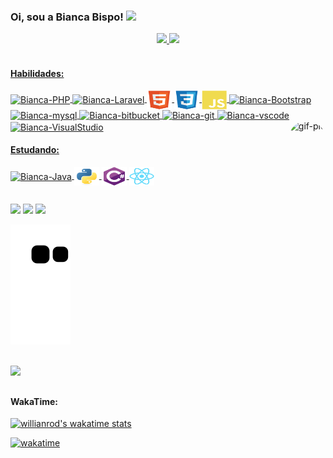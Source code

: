 ### Oi, sou a Bianca Bispo! <img height="20em" src="https://user-images.githubusercontent.com/73037458/127948921-5df98bf3-268d-4c53-9425-6b240e9e571d.gif">

<!--
- 🔭 front-end e back-end
- 🌱 Estudando Java - avançado
- 😄 Pronouns: ela/dela
-->

<div align="center">
  <a href="https://biancabispo.github.io/#home">
  <img height="180em" src="https://github-readme-stats.vercel.app/api?username=BiancaBispo&show_icons=true&theme=ocean_dark&include_all_commits=true"/>
  <img height="180em" src="https://github-readme-stats.vercel.app/api/top-langs/?username=BiancaBispo&layout=compact&langs_count=7&theme=ocean_dark"/>
</div><br>

#### Habilidades:
<div style="display: inline_block">
    <img align="center" alt="Bianca-PHP" height="30" width="40" src="https://cdn.jsdelivr.net/gh/devicons/devicon/icons/php/php-original.svg">
    <img align="center" alt="Bianca-Laravel" height="30" width="40" src="https://cdn.jsdelivr.net/gh/devicons/devicon/icons/laravel/laravel-plain-wordmark.svg">
    <img align="center" alt="Bianca-HTML" height="30" width="40" src="https://raw.githubusercontent.com/devicons/devicon/master/icons/html5/html5-original.svg">
    <img align="center" alt="Bianca-CSS" height="30" width="40" src="https://raw.githubusercontent.com/devicons/devicon/master/icons/css3/css3-original.svg">
    <img align="center" alt="Bianca-Js" height="30" width="40" src="https://raw.githubusercontent.com/devicons/devicon/master/icons/javascript/javascript-plain.svg">
    <img align="center" alt="Bianca-Bootstrap" height="30" width="40" src="https://cdn.jsdelivr.net/gh/devicons/devicon/icons/bootstrap/bootstrap-original.svg">
    <img align="center" alt="Bianca-mysql" height="30" width="40" src="https://cdn.jsdelivr.net/gh/devicons/devicon/icons/mysql/mysql-original.svg">
    <img align="center" alt="Bianca-bitbucket" height="30" width="40" src="https://cdn.jsdelivr.net/gh/devicons/devicon/icons/bitbucket/bitbucket-original.svg">
    <img align="center" alt="Bianca-git" height="30" width="40" src="https://cdn.jsdelivr.net/gh/devicons/devicon/icons/git/git-original.svg">
    <img align="center" alt="Bianca-vscode" height="30" width="40" src="https://cdn.jsdelivr.net/gh/devicons/devicon/icons/vscode/vscode-original.svg">   
    <img align="center" alt="Bianca-VisualStudio" height="30" width="40" src="https://cdn.jsdelivr.net/gh/devicons/devicon/icons/visualstudio/visualstudio-plain.svg">
    <img align="right" alt="gif-pic" height="142" style="border-radius:50px;" src="https://images-cdn.newscred.com/Zz04NjA3ZjljMjQ0ODkxMWViOWRjYzU1OGJkNjI1ZjVkZA=="> 
    <!--
    <img align="center" alt="Bianca-React" height="30" width="40" src="https://raw.githubusercontent.com/devicons/devicon/master/icons/react/react-original.svg">
    <img align="center" alt="Bianca-Ts" height="30" width="40" src="https://raw.githubusercontent.com/devicons/devicon/master/icons/typescript/typescript-plain.svg">
    -->  
</div>
  
  #### Estudando:
   <div style="display: inline_block">
    <img align="center" alt="Bianca-Java" height="30" width="40" src="https://cdn.jsdelivr.net/gh/devicons/devicon/icons/java/java-original.svg">  
    <img align="center" alt="Bianca-Python" height="30" width="40" src="https://raw.githubusercontent.com/devicons/devicon/master/icons/python/python-original.svg">
    <img align="center" alt="Bianca-Csharp" height="30" width="40" src="https://raw.githubusercontent.com/devicons/devicon/master/icons/csharp/csharp-original.svg">
    <img align="center" alt="Bianca-React" height="30" width="40" src="https://raw.githubusercontent.com/devicons/devicon/master/icons/react/react-original.svg">
    <!--
    <img align="center" alt="Bianca-Ts" height="30" width="40" src="https://raw.githubusercontent.com/devicons/devicon/master/icons/typescript/typescript-plain.svg">
    -->  
</div>

  ##
   
<div> 
    <a href = "mailto:biancabispo.santos.s@gmail.com"><img src="https://img.shields.io/badge/Gmail-D14836?style=for-the-badge&logo=gmail&logoColor=white" target="_blank"></a>
    <a href="https://www.linkedin.com/in/bianca-bispo-b20579144/" target="_blank"><img src="https://img.shields.io/badge/-LinkedIn-%230077B5?style=for-the-badge&logo=linkedin&logoColor=white" target="_blank"></a> 
    <a href="https://bitbucket.org/bianca_bispo/" target="_blank"><img src="https://img.shields.io/badge/Bitbucket-0747a6?style=for-the-badge&logo=bitbucket&logoColor=white" target="_blank"></a> 
    <!-- <a href="https://instagram.com/rafaballerini" target="_blank"><img src="https://img.shields.io/badge/-Instagram-%23E4405F?style=for-the-badge&logo=instagram&logoColor=white" target="_blank"></a>-->
</div>
  
![Snake animation](https://github.com/BiancaBispo/BiancaBispo/blob/output/github-contribution-grid-snake.svg)

<br><img src="https://img.shields.io/github/followers/BiancaBispo.svg?style=social&label=Follow&maxAge=2592000"/>  

  ##
<div> 
    <!--<img height="180em" src="https://starchart.cc/BiancaBispo/curso_laravel.svg"/>-->
</div>
  
  #### WakaTime:

  [![willianrod's wakatime stats](https://github-readme-stats.vercel.app/api/wakatime?username=bianca)](https://github.com/anuraghazra/github-readme-stats)

  [![wakatime](https://wakatime.com/badge/user/907a6fba-982d-4602-8105-4352e8d46afd.svg)](https://wakatime.com/@907a6fba-982d-4602-8105-4352e8d46afd)

